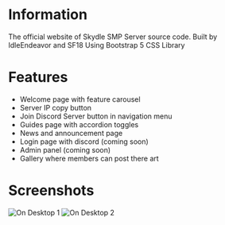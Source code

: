 # Information
 The official website of Skydle SMP Server source code.
 Built by IdleEndeavor and SF18
 Using Bootstrap 5 CSS Library
 
# Features
- Welcome page with feature carousel
- Server IP copy button
- Join Discord Server button in navigation menu
- Guides page with accordion toggles
- News and announcement page
- Login page with discord (coming soon)
- Admin panel (coming soon)
- Gallery where members can post there art

# Screenshots
![On Desktop 1](https://teamskydle.pages.dev//img/preview1.jpg)
![On Desktop 2](hgttps://teamskydle.pages.dev//img/preview2.jpg)
